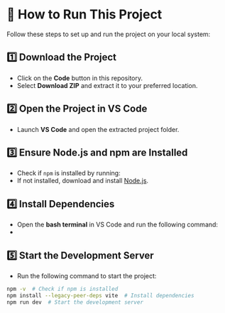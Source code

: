 # 🚀 How to Run This Project  

Follow these steps to set up and run the project on your local system:  

## **1️⃣ Download the Project**  
- Click on the **Code** button in this repository.  
- Select **Download ZIP** and extract it to your preferred location.  

## **2️⃣ Open the Project in VS Code**  
- Launch **VS Code** and open the extracted project folder.  

## **3️⃣ Ensure Node.js and npm are Installed**  
- Check if `npm` is installed by running:  
- If not installed, download and install [Node.js](https://nodejs.org/).  

## **4️⃣ Install Dependencies**  
- Open the **bash terminal** in VS Code and run the following command:
-   

## **5️⃣ Start the Development Server**  
- Run the following command to start the project:  

```sh
npm -v  # Check if npm is installed  
npm install --legacy-peer-deps vite  # Install dependencies  
npm run dev  # Start the development server  
